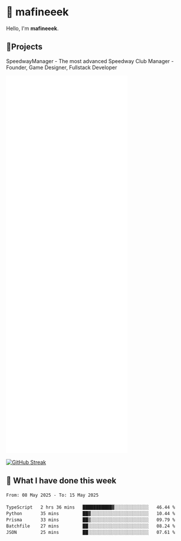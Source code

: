 # 👋 mafineeek
Hello, I'm **mafineeek**.

## 📝Projects

SpeedwayManager - The most advanced Speedway Club Manager - Founder, Game Designer, Fullstack Developer


![](./github-metrics.svg)

[![GitHub Streak](https://streak-stats.demolab.com/?user=mafineeek)](https://git.io/streak-stats)

## 📰 What I have done this week
<!--START_SECTION:waka-->

```txt
From: 08 May 2025 - To: 15 May 2025

TypeScript   2 hrs 36 mins   ███████████▓░░░░░░░░░░░░░   46.44 %
Python       35 mins         ██▓░░░░░░░░░░░░░░░░░░░░░░   10.44 %
Prisma       33 mins         ██▒░░░░░░░░░░░░░░░░░░░░░░   09.79 %
Batchfile    27 mins         ██░░░░░░░░░░░░░░░░░░░░░░░   08.24 %
JSON         25 mins         ██░░░░░░░░░░░░░░░░░░░░░░░   07.61 %
```

<!--END_SECTION:waka-->
